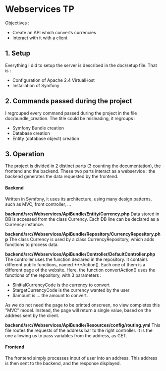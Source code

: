 # Webservices TP

Objectives :
- Create an API which converts currencies
- Interact with it with a client


## 1. Setup

Everything I did to setup the server is described in the doc/setup file.
That is : 
- Configuration of Apache 2.4 VirtualHost
- Installation of Symfony

## 2. Commands passed during the project

I regrouped every command passed during the project in the file doc/bundle_creation.
The title could be misleading, it regroups :
- Symfony Bundle creation
- Database creation
- Entity (database object) creation

## 3. Operation

The project is divided in 2 distinct parts (3 counting the documentation), the frontend and the backend.
These two parts interact as a webservice : the backend generates the data requested by the frontend.

#### Backend

Written in Symfony, it uses its architecture, using many design patterns, such as MVC, front controller, ...

**backend/src/Webservices/ApiBundle/Entity/Currency.php**
Data stored in DB is accessed from the class Currency. Each DB line can be declared as a Currency instance.

**backend/src/Webservices/ApiBundle/Repository/CurrencyRepository.php**
The class Currency is used by a class CurrencyRepository, which adds functions to process data.

**backend/src/Webservices/ApiBundle/Controller/DefaultController.php**
The controller uses the function declared in the repository.
It contains different public functions, named ***Action(). Each one of them is a different page of the website.
Here, the function convertAction() uses the functions of the repository, with 3 parameters : 
- $initialCurrencyCode is the currency to convert
- $targetCurrencyCode is the currency wanted by the user
- $amount is ... the amount to convert.

As we do not need the page to be printed onscreen, no view completes this "MVC" model.
Instead, the page will return a single value, based on the address sent by the client.

**backend/src/Webservices/ApiBundle/Resources/config/routing.yml**
This file routes the requests of the address bar to the right controller.
It is the one allowing us to pass variables from the address, as GET.


#### Frontend

The frontend simply processes input of user into an address. This address is then sent to the backend, and the response displayed.